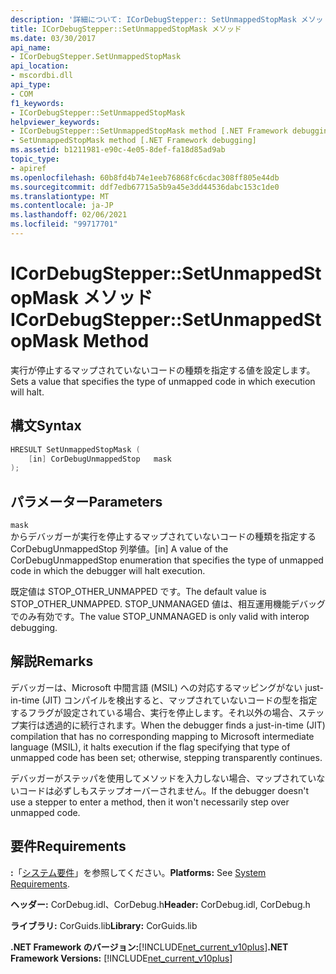 ```yaml
---
description: '詳細について: ICorDebugStepper:: SetUnmappedStopMask メソッド'
title: ICorDebugStepper::SetUnmappedStopMask メソッド
ms.date: 03/30/2017
api_name:
- ICorDebugStepper.SetUnmappedStopMask
api_location:
- mscordbi.dll
api_type:
- COM
f1_keywords:
- ICorDebugStepper::SetUnmappedStopMask
helpviewer_keywords:
- ICorDebugStepper::SetUnmappedStopMask method [.NET Framework debugging]
- SetUnmappedStopMask method [.NET Framework debugging]
ms.assetid: b1211981-e90c-4e05-8def-fa18d85ad9ab
topic_type:
- apiref
ms.openlocfilehash: 60b8fd4b74e1eeb76868fc6cdac308ff805e44db
ms.sourcegitcommit: ddf7edb67715a5b9a45e3dd44536dabc153c1de0
ms.translationtype: MT
ms.contentlocale: ja-JP
ms.lasthandoff: 02/06/2021
ms.locfileid: "99717701"
---
```

# <a name="icordebugsteppersetunmappedstopmask-method"></a><span data-ttu-id="340dc-103">ICorDebugStepper::SetUnmappedStopMask メソッド</span><span class="sxs-lookup"><span data-stu-id="340dc-103">ICorDebugStepper::SetUnmappedStopMask Method</span></span>

<span data-ttu-id="340dc-104">実行が停止するマップされていないコードの種類を指定する値を設定します。</span><span class="sxs-lookup"><span data-stu-id="340dc-104">Sets a value that specifies the type of unmapped code in which execution will halt.</span></span>  
  
## <a name="syntax"></a><span data-ttu-id="340dc-105">構文</span><span class="sxs-lookup"><span data-stu-id="340dc-105">Syntax</span></span>  
  
```cpp  
HRESULT SetUnmappedStopMask (  
    [in] CorDebugUnmappedStop   mask  
);  
```  
  
## <a name="parameters"></a><span data-ttu-id="340dc-106">パラメーター</span><span class="sxs-lookup"><span data-stu-id="340dc-106">Parameters</span></span>  

 `mask`  
 <span data-ttu-id="340dc-107">からデバッガーが実行を停止するマップされていないコードの種類を指定する CorDebugUnmappedStop 列挙値。</span><span class="sxs-lookup"><span data-stu-id="340dc-107">[in] A value of the CorDebugUnmappedStop enumeration that specifies the type of unmapped code in which the debugger will halt execution.</span></span>  
  
 <span data-ttu-id="340dc-108">既定値は STOP_OTHER_UNMAPPED です。</span><span class="sxs-lookup"><span data-stu-id="340dc-108">The default value is STOP_OTHER_UNMAPPED.</span></span> <span data-ttu-id="340dc-109">STOP_UNMANAGED 値は、相互運用機能デバッグでのみ有効です。</span><span class="sxs-lookup"><span data-stu-id="340dc-109">The value STOP_UNMANAGED is only valid with interop debugging.</span></span>  
  
## <a name="remarks"></a><span data-ttu-id="340dc-110">解説</span><span class="sxs-lookup"><span data-stu-id="340dc-110">Remarks</span></span>  

 <span data-ttu-id="340dc-111">デバッガーは、Microsoft 中間言語 (MSIL) への対応するマッピングがない just-in-time (JIT) コンパイルを検出すると、マップされていないコードの型を指定するフラグが設定されている場合、実行を停止します。それ以外の場合、ステップ実行は透過的に続行されます。</span><span class="sxs-lookup"><span data-stu-id="340dc-111">When the debugger finds a just-in-time (JIT) compilation that has no corresponding mapping to Microsoft intermediate language (MSIL), it halts execution if the flag specifying that type of unmapped code has been set; otherwise, stepping transparently continues.</span></span>  
  
 <span data-ttu-id="340dc-112">デバッガーがステッパを使用してメソッドを入力しない場合、マップされていないコードは必ずしもステップオーバーされません。</span><span class="sxs-lookup"><span data-stu-id="340dc-112">If the debugger doesn't use a stepper to enter a method, then it won't necessarily step over unmapped code.</span></span>  
  
## <a name="requirements"></a><span data-ttu-id="340dc-113">要件</span><span class="sxs-lookup"><span data-stu-id="340dc-113">Requirements</span></span>  

 <span data-ttu-id="340dc-114">**:**「[システム要件](../../get-started/system-requirements.md)」を参照してください。</span><span class="sxs-lookup"><span data-stu-id="340dc-114">**Platforms:** See [System Requirements](../../get-started/system-requirements.md).</span></span>  
  
 <span data-ttu-id="340dc-115">**ヘッダー:** CorDebug.idl、CorDebug.h</span><span class="sxs-lookup"><span data-stu-id="340dc-115">**Header:** CorDebug.idl, CorDebug.h</span></span>  
  
 <span data-ttu-id="340dc-116">**ライブラリ:** CorGuids.lib</span><span class="sxs-lookup"><span data-stu-id="340dc-116">**Library:** CorGuids.lib</span></span>  
  
 <span data-ttu-id="340dc-117">**.NET Framework のバージョン:**[!INCLUDE[net_current_v10plus](../../../../includes/net-current-v10plus-md.md)]</span><span class="sxs-lookup"><span data-stu-id="340dc-117">**.NET Framework Versions:** [!INCLUDE[net_current_v10plus](../../../../includes/net-current-v10plus-md.md)]</span></span>
